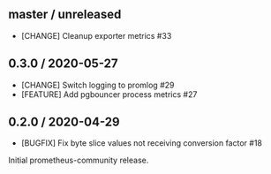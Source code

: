 ## master / unreleased

* [CHANGE] Cleanup exporter metrics #33

## 0.3.0 / 2020-05-27

* [CHANGE] Switch logging to promlog #29
* [FEATURE] Add pgbouncer process metrics #27

## 0.2.0 / 2020-04-29

* [BUGFIX] Fix byte slice values not receiving conversion factor #18

Initial prometheus-community release.
